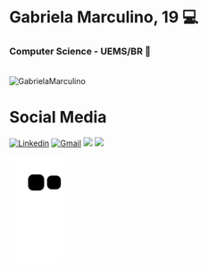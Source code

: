 # Gabriela Marculino, 19 💻
<h3>Computer Science - UEMS/BR 📌</h3>

<br/>
  <a>
    <img align= "center" src="https://github-readme-stats.vercel.app/api?username=GabrielaMarculino&show_icons=true&theme=dracula&count_private=true" alt="GabrielaMarculino" />
  </a>
<br/>

# Social Media
[![Linkedin](https://img.shields.io/badge/LinkedIn-blue?style=for-the-badge&logo=Linkedin)](https://www.linkedin.com/in/gabriela-marculino-297493164/)
[![Gmail](https://img.shields.io/badge/-Gmail-c14438?style=for-the-badge&logo=Gmail&logoColor=white&link=mailto:gabrielamarculino@gmail.com)](mailto:gabrielamarculino@gmail.com)
<a href="https://instagram.com/gabriela.cpp" target="_blank"><img src="https://img.shields.io/badge/-Instagram-%23E4405F?style=for-the-badge&logo=instagram&logoColor=white" target="_blank"></a>
![](https://tenor.com/view/shinji-ikari-smile-neon-genesis-evangelion-nge-gif-20513084)


  ![Snake animation](https://github.com/rafaballerini/rafaballerini/blob/output/github-contribution-grid-snake.svg)


